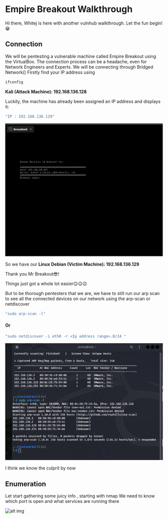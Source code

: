# Empire Breakout Walkthrough

Hi there, Whitej is here with another vulnhub walkthrough. Let the fun begin!😁️


## Connection
We will be pentesting a vulnerable machine called Empire Breakout using the VirtualBox. The connection process can be a headache, even for Network Engineers and Experts. We will be connecting through Bridged Network() 
Firstly find your IP address using 
```sh
ifconfig
```


**Kali (Attack Machine): 192.168.136.128**

Luckily, the machine has already been assigned an IP address and displays it:

 ``` sh
 "IP : 192.168.136.129" 
 ```


![alt img](image.png)

 So  we have our **Linux Debian (Victim Machine): 192.168.136.129**

Thank you Mr Breakout😎️!
 
 Things just got a whole lot easier😉️😉️😉️
 
 But to be thorough pentesters that we are, we have to still run our arp scan to see all the connected devices on our network using the arp-scan or netdiscover

```sh 
"sudo arp-scan -l"
```

#### Or

``` sh 
"sudo netdiscover -i eth0 -r <Ip address range>.0/24 "
```

 ![alt img](image-1.png)

 I think we  know the culprit by now

 ## Enumeration

Let start  gathering some juicy info , starting with nmap
We need to know which port is open and what services are running there

![alt img]()